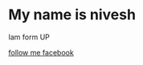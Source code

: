 <!DOCTYPE html>
<html>
<head>
<title></title>
</head>
<body>

<h1>My name is nivesh</h1>
<p>Iam form UP</p>
<a href="https://www.facebook.com/niveshkumar0">follow me facebook</a>

</body>
</html>
